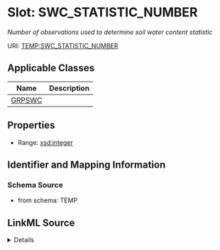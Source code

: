 # Slot: SWC_STATISTIC_NUMBER
_Number of observations used to determine soil water content statistic_


URI: [TEMP:SWC_STATISTIC_NUMBER](https://example.org/TEMP/SWC_STATISTIC_NUMBER)



<!-- no inheritance hierarchy -->




## Applicable Classes

| Name | Description |
| --- | --- |
[GRPSWC](GRPSWC.md) | 






## Properties

* Range: [xsd:integer](xsd:integer)







## Identifier and Mapping Information







### Schema Source


* from schema: TEMP




## LinkML Source

<details>
```yaml
name: SWC_STATISTIC_NUMBER
description: Number of observations used to determine soil water content statistic
from_schema: TEMP
rank: 1000
alias: SWC_STATISTIC_NUMBER
domain_of:
- GRP_SWC
range: integer

```
</details>